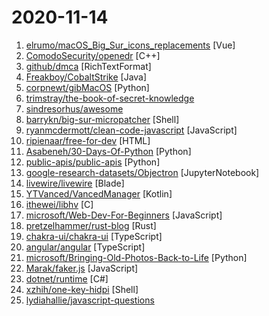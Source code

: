 # 2020-11-14

1. [elrumo/macOS_Big_Sur_icons_replacements](https://github.com/elrumo/macOS_Big_Sur_icons_replacements "Replacement icons for popular apps in the style of macOS Big Sur") [Vue]
2. [ComodoSecurity/openedr](https://github.com/ComodoSecurity/openedr "Open EDR public repository") [C++]
3. [github/dmca](https://github.com/github/dmca "Repository with text of DMCA takedown notices as received. GitHub does not endorse or adopt any assertion contained in the following notices. Users identified in the notices are presumed innocent until proven guilty. Additional information about our DMCA policy can be found at") [RichTextFormat]
4. [Freakboy/CobaltStrike](https://github.com/Freakboy/CobaltStrike "CobaltStrike's source code") [Java]
5. [corpnewt/gibMacOS](https://github.com/corpnewt/gibMacOS "Py2/py3 script that can download macOS components direct from Apple") [Python]
6. [trimstray/the-book-of-secret-knowledge](https://github.com/trimstray/the-book-of-secret-knowledge "A collection of inspiring lists, manuals, cheatsheets, blogs, hacks, one-liners, cli/web tools and more.") 
7. [sindresorhus/awesome](https://github.com/sindresorhus/awesome "😎 Awesome lists about all kinds of interesting topics") 
8. [barrykn/big-sur-micropatcher](https://github.com/barrykn/big-sur-micropatcher "A primitive USB patcher for installing macOS Big Sur on unsupported Macs") [Shell]
9. [ryanmcdermott/clean-code-javascript](https://github.com/ryanmcdermott/clean-code-javascript "🛁 Clean Code concepts adapted for JavaScript") [JavaScript]
10. [ripienaar/free-for-dev](https://github.com/ripienaar/free-for-dev "A list of SaaS, PaaS and IaaS offerings that have free tiers of interest to devops and infradev") [HTML]
11. [Asabeneh/30-Days-Of-Python](https://github.com/Asabeneh/30-Days-Of-Python "30 days of Python programming challenge is a step by step guide to learn Python programming language in 30 days.") [Python]
12. [public-apis/public-apis](https://github.com/public-apis/public-apis "A collective list of free APIs for use in software and web development.") [Python]
13. [google-research-datasets/Objectron](https://github.com/google-research-datasets/Objectron "Objectron is a dataset of short, object-centric video clips. In addition, the videos also contain AR session metadata including camera poses, sparse point-clouds and planes. In each video, the camera moves around and above the object and captures it from different views. Each object is annotated with a 3D bounding box. The 3D bounding box descri…") [JupyterNotebook]
14. [livewire/livewire](https://github.com/livewire/livewire "A full-stack framework for Laravel that takes the pain out of building dynamic UIs.") [Blade]
15. [YTVanced/VancedManager](https://github.com/YTVanced/VancedManager "Vanced Installer") [Kotlin]
16. [ithewei/libhv](https://github.com/ithewei/libhv "Like libevent, libev, and libuv, libhv provides event-loop with non-blocking IO and timer, but simpler apis and richer protocols.") [C]
17. [microsoft/Web-Dev-For-Beginners](https://github.com/microsoft/Web-Dev-For-Beginners "24 Lessons, 12 Weeks, Get Started as a Web Developer") [JavaScript]
18. [pretzelhammer/rust-blog](https://github.com/pretzelhammer/rust-blog "Educational blog posts for Rust beginners") [Rust]
19. [chakra-ui/chakra-ui](https://github.com/chakra-ui/chakra-ui "⚡️ Simple, Modular & Accessible UI Components for your React Applications") [TypeScript]
20. [angular/angular](https://github.com/angular/angular "One framework. Mobile & desktop.") [TypeScript]
21. [microsoft/Bringing-Old-Photos-Back-to-Life](https://github.com/microsoft/Bringing-Old-Photos-Back-to-Life "Bringing Old Photo Back to Life (CVPR 2020 oral)") [Python]
22. [Marak/faker.js](https://github.com/Marak/faker.js "generate massive amounts of realistic fake data in Node.js and the browser") [JavaScript]
23. [dotnet/runtime](https://github.com/dotnet/runtime ".NET is a cross-platform runtime for cloud, mobile, desktop, and IoT apps.") [C#]
24. [xzhih/one-key-hidpi](https://github.com/xzhih/one-key-hidpi "Enable macOS HiDPI and have a native setting.") [Shell]
25. [lydiahallie/javascript-questions](https://github.com/lydiahallie/javascript-questions "A long list of (advanced) JavaScript questions, and their explanations ✨") 
